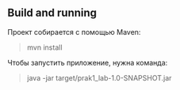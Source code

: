 ## Build and running ##
Проект собирается с помощью Maven:
> mvn install

Чтобы запустить приложение, нужна команда:
> java -jar target/prak1_lab-1.0-SNAPSHOT.jar


